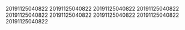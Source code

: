 20191125040822
20191125040822
20191125040822
20191125040822
20191125040822
20191125040822
20191125040822
20191125040822
20191125040822
